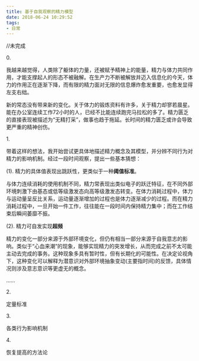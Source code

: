 ```yaml
---
title: 基于自我观察的精力模型
date: 2018-06-24 10:29:52
tags:
- 日常
---
```

//未完成

<span class="pageTitle">0.</span>

我越来越觉得，人类除了躯体的力量，还被赋予精神上的能量，精力与体力共同作用，才能支撑起人的形态不被融解。在生产力不断被解放并迈入信息化的今天，体力的作用正在逐渐下降，而有限的精力面对无限的信息爆炸愈发重要，也愈发显得左支右绌。

新的常态没有带来新的变化。关于体力的锻炼资料有许多，关于精力却寥若晨星。能在办公室连续工作72小时的人，已经不比能连续跑完马拉松的多了。精力匮乏的直接表现被描述为“无精打采”，做事也趋于拖延。长时间的精力匮乏或许会导致更严重的精神创伤。

<span class="pageTitle">1.</span>

带着这样的想法，我开始尝试更具体地描述精力概念及其模型，并分辨不同行为对精力的影响机制。经过一段时间观察，提出一些基本猜想：

(1). 精力的具体值表现出跳跃性，更类似于一种<strong>阈值标准</strong>。

与体力连续消耗的使用机制不同，精力常表现出类似电子的跃迁特征，在不同外部环境刺激下由基态或低等级激发态向高等级激发态转变。在体力消耗过程中，体力与运动量呈反比关系，运动量逐渐增加的过程也是体力逐渐减少的过程。而在精力消耗过程中，一旦开始一件工作，往往能在一段时间内保持精力集中；而在工作结束后瞬间萎靡不振。

(2). 精力可自发实现<strong>超频</strong>

精力的变化一部分来源于外部环境变化，但仍有相当一部分来源于自我意志的影响。类似于“心血来潮”的现象，能够实现精力的突发增长，从而完成之前不太可能主动去完成的事务。这种现象多具有暂时性，但有长期化的可能性。在决定论视角下，这种变化可以解释为潜意识对外部环境抽象变动(主要指时间)的反馈，具体情况则涉及意志意识等更虚无的概念。

……

<span class="pageTitle">2.</span>

定量标准

<span class="pageTitle">3.</span>

各类行为影响机制

<span class="pageTitle">4.</span>

恢复提高的方法论